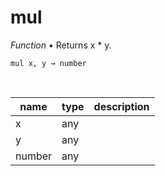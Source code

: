 # mul

_Function_ &bull; Returns x * y.

<pre><code>mul x, y &rarr; number</code></pre>
<br>

| name | type | description |
|------|------|-------------|
|x|any||
|y|any||
|number|any||



